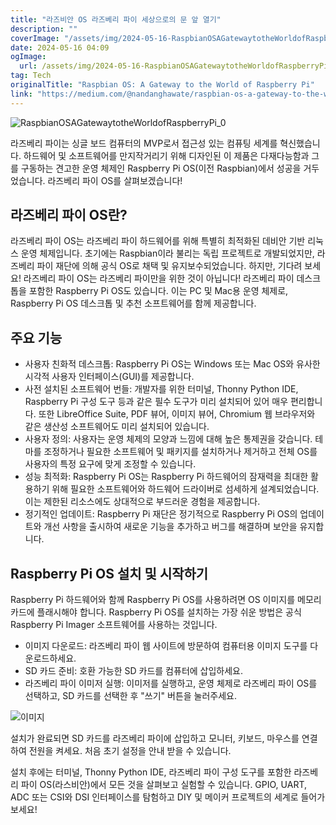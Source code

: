 ```yaml
---
title: "라즈비안 OS 라즈베리 파이 세상으로의 문 앞 열기"
description: ""
coverImage: "/assets/img/2024-05-16-RaspbianOSAGatewaytotheWorldofRaspberryPi_0.png"
date: 2024-05-16 04:09
ogImage: 
  url: /assets/img/2024-05-16-RaspbianOSAGatewaytotheWorldofRaspberryPi_0.png
tag: Tech
originalTitle: "Raspbian OS: A Gateway to the World of Raspberry Pi"
link: "https://medium.com/@nandanghawate/raspbian-os-a-gateway-to-the-world-of-raspberry-pi-b12f7f129288"
---
```



![RaspbianOSAGatewaytotheWorldofRaspberryPi_0](/assets/img/2024-05-16-RaspbianOSAGatewaytotheWorldofRaspberryPi_0.png)

라즈베리 파이는 싱글 보드 컴퓨터의 MVP로서 접근성 있는 컴퓨팅 세계를 혁신했습니다. 하드웨어 및 소프트웨어를 만지작거리기 위해 디자인된 이 제품은 다재다능함과 그를 구동하는 견고한 운영 체제인 Raspberry Pi OS(이전 Raspbian)에서 성공을 거두었습니다.
라즈베리 파이 OS를 살펴보겠습니다!

## 라즈베리 파이 OS란?

라즈베리 파이 OS는 라즈베리 파이 하드웨어를 위해 특별히 최적화된 데비안 기반 리눅스 운영 체제입니다. 초기에는 Raspbian이라 불리는 독립 프로젝트로 개발되었지만, 라즈베리 파이 재단에 의해 공식 OS로 채택 및 유지보수되었습니다.
하지만, 기다려 보세요! 라즈베리 파이 OS는 라즈베리 파이만을 위한 것이 아닙니다!
라즈베리 파이 데스크톱을 포함한 Raspberry Pi OS도 있습니다. 이는 PC 및 Mac용 운영 체제로, Raspberry Pi OS 데스크톱 및 추천 소프트웨어를 함께 제공합니다.



## 주요 기능

- 사용자 친화적 데스크톱: Raspberry Pi OS는 Windows 또는 Mac OS와 유사한 시각적 사용자 인터페이스(GUI)를 제공합니다.
- 사전 설치된 소프트웨어 번들: 개발자를 위한 터미널, Thonny Python IDE, Raspberry Pi 구성 도구 등과 같은 필수 도구가 미리 설치되어 있어 매우 편리합니다. 또한 LibreOffice Suite, PDF 뷰어, 이미지 뷰어, Chromium 웹 브라우저와 같은 생산성 소프트웨어도 미리 설치되어 있습니다.
- 사용자 정의: 사용자는 운영 체제의 모양과 느낌에 대해 높은 통제권을 갖습니다. 테마를 조정하거나 필요한 소프트웨어 및 패키지를 설치하거나 제거하고 전체 OS를 사용자의 특정 요구에 맞게 조정할 수 있습니다.
- 성능 최적화: Raspberry Pi OS는 Raspberry Pi 하드웨어의 잠재력을 최대한 활용하기 위해 필요한 소프트웨어와 하드웨어 드라이버로 섬세하게 설계되었습니다. 이는 제한된 리소스에도 상대적으로 부드러운 경험을 제공합니다.
- 정기적인 업데이트: Raspberry Pi 재단은 정기적으로 Raspberry Pi OS의 업데이트와 개선 사항을 출시하여 새로운 기능을 추가하고 버그를 해결하며 보안을 유지합니다.

## Raspberry Pi OS 설치 및 시작하기

Raspberry Pi 하드웨어와 함께 Raspberry Pi OS를 사용하려면 OS 이미지를 메모리 카드에 플래시해야 합니다. Raspberry Pi OS를 설치하는 가장 쉬운 방법은 공식 Raspberry Pi Imager 소프트웨어를 사용하는 것입니다.



- 이미지 다운로드: 라즈베리 파이 웹 사이트에 방문하여 컴퓨터용 이미지 도구를 다운로드하세요.
- SD 카드 준비: 호환 가능한 SD 카드를 컴퓨터에 삽입하세요.
- 라즈베리 파이 이미저 실행: 이미저를 실행하고, 운영 체제로 라즈베리 파이 OS를 선택하고, SD 카드를 선택한 후 "쓰기" 버튼을 눌러주세요.

![이미지](/assets/img/2024-05-16-RaspbianOSAGatewaytotheWorldofRaspberryPi_1.png)

설치가 완료되면 SD 카드를 라즈베리 파이에 삽입하고 모니터, 키보드, 마우스를 연결하여 전원을 켜세요. 처음 초기 설정을 안내 받을 수 있습니다.

설치 후에는 터미널, Thonny Python IDE, 라즈베리 파이 구성 도구를 포함한 라즈베리 파이 OS(라스비안)에서 모든 것을 살펴보고 실험할 수 있습니다. GPIO, UART, ADC 또는 CSI와 DSI 인터페이스를 탐험하고 DIY 및 메이커 프로젝트의 세계로 들어가 보세요!